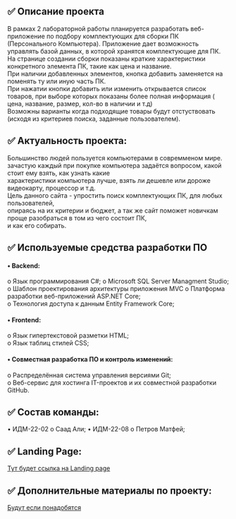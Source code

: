 ## ✅ Описание проекта
   В рамках 2 лабораторной работы планируется разработать веб-приложение по подбору комплектующих для сборки ПК (Персонального Компьютера). Приложение дает возможность управлять базой данных, в которой хранятся комплектующие для ПК. На странице создании сборки показаны краткие характеристики конкретного элемента ПК, такие как цена и название.   
   При наличии добавленных элементов, кнопка добавить заменяется на поменять ту или иную часть ПК.   
   При нажатии кнопки добавить или изменить открывается список товаров, при выборе которых показаны более полная информация ( цена, название, размер, кол-во в наличии и т.д)  
   Возможны варианты когда подходящие товары будут отстуствовать (исходя из критериев поиска, заданные пользователем).
 
## ✅ Актуальность проекта:
   Большинство людей пользуется компьютерами в совремменом мире.  
   зачастую каждый при покупке компьютера задаётся вопросом, какой стоит ему взять, как узнать какие   
   характеристики компьютера лучше, взять ли дешевле или дороже видеокарту, процессор и т.д.   
   Цель данного сайта - упростить поиск комплектующих ПК, для любых  пользователей,  
   опираясь на их критерии и бюджет, а так же сайт поможет новичкам проще разобраться в том из чего состоит ПК,  
   и как его собирать.   
## ✅ Используемые средства разработки ПО
#### • Backend:  
   o Язык программирования С#;
   o Microsoft SQL Server Managment Studio;  
   o Шаблон проектирования архитектуры приложения MVC
   o Платформа разработки веб-приложений ASP.NET Core;  
   o Технология доступа к данным Entity Framework Core;  
#### • Frontend:
   o Язык гипертекстовой разметки HTML;  
   o Язык таблиц стилей CSS;  
#### • Совместная разработка ПО и контроль изменений:  
   o Распределённая система управления версиями Git;  
   o Веб-сервис для хостинга IT-проектов и их совместной разработки GitHub.  
## ✅ Состав команды:  
   • ИДМ-22-02 
     o Саад Али;
   • ИДМ-22-08
     o Петров Матфей;
## ✅ Landing Page:  
 <a href=https://github.com/S7yka4/IT-labs-magistratura> Тут будет ссылка на Landing page </a> 
## ✅ Дополнительные материалы по проекту:  
  <a href=https://github.com/S7yka4/IT-labs-magistratura> Будут если понадобятся
